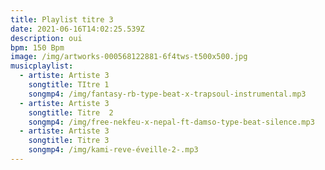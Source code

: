 ```yaml
---
title: Playlist titre 3
date: 2021-06-16T14:02:25.539Z
description: oui
bpm: 150 Bpm
image: /img/artworks-000568122881-6f4tws-t500x500.jpg
musicplaylist:
  - artiste: Artiste 3
    songtitle: TItre 1
    songmp4: /img/fantasy-rb-type-beat-x-trapsoul-instrumental.mp3
  - artiste: Artiste 3
    songtitle: Titre  2
    songmp4: /img/free-nekfeu-x-nepal-ft-damso-type-beat-silence.mp3
  - artiste: Artiste 3
    songtitle: Titre 3
    songmp4: /img/kami-reve-éveille-2-.mp3
---
```

